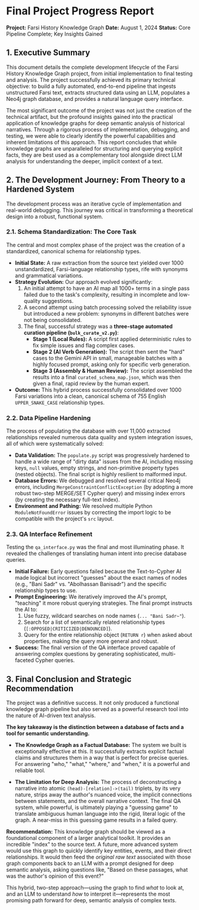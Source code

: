 # Final Project Progress Report

**Project:** Farsi History Knowledge Graph
**Date:** August 1, 2024
**Status:** Core Pipeline Complete; Key Insights Gained

## 1. Executive Summary

This document details the complete development lifecycle of the Farsi History Knowledge Graph project, from initial implementation to final testing and analysis. The project successfully achieved its primary technical objective: to build a fully automated, end-to-end pipeline that ingests unstructured Farsi text, extracts structured data using an LLM, populates a Neo4j graph database, and provides a natural language query interface.

The most significant outcome of the project was not just the creation of the technical artifact, but the profound insights gained into the practical application of knowledge graphs for deep semantic analysis of historical narratives. Through a rigorous process of implementation, debugging, and testing, we were able to clearly identify the powerful capabilities and inherent limitations of this approach. This report concludes that while knowledge graphs are unparalleled for structuring and querying explicit facts, they are best used as a complementary tool alongside direct LLM analysis for understanding the deeper, implicit context of a text.

## 2. The Development Journey: From Theory to a Hardened System

The development process was an iterative cycle of implementation and real-world debugging. This journey was critical in transforming a theoretical design into a robust, functional system.

### 2.1. Schema Standardization: The Core Task

The central and most complex phase of the project was the creation of a standardized, canonical schema for relationship types.

*   **Initial State:** A raw extraction from the source text yielded over 1000 unstandardized, Farsi-language relationship types, rife with synonyms and grammatical variations.
*   **Strategy Evolution:** Our approach evolved significantly:
    1.  An initial attempt to have an AI map all 1000+ terms in a single pass failed due to the task's complexity, resulting in incomplete and low-quality suggestions.
    2.  A second attempt using batch processing solved the reliability issue but introduced a new problem: synonyms in different batches were not being consolidated.
    3.  The final, successful strategy was a **three-stage automated curation pipeline (`bulk_curate_v2.py`)**:
        *   **Stage 1 (Local Rules):** A script first applied deterministic rules to fix simple issues and flag complex cases.
        *   **Stage 2 (AI Verb Generation):** The script then sent the "hard" cases to the Gemini API in small, manageable batches with a highly focused prompt, asking only for specific verb generation.
        *   **Stage 3 (Assembly & Human Review):** The script assembled the results into a final `curated_schema_map.json`, which was then given a final, rapid review by the human expert.
*   **Outcome:** This hybrid process successfully consolidated over 1000 Farsi variations into a clean, canonical schema of 755 English `UPPER_SNAKE_CASE` relationship types.

### 2.2. Data Pipeline Hardening

The process of populating the database with over 11,000 extracted relationships revealed numerous data quality and system integration issues, all of which were systematically solved:

*   **Data Validation:** The `populate.py` script was progressively hardened to handle a wide range of "dirty data" issues from the AI, including missing keys, `null` values, empty strings, and non-primitive property types (nested objects). The final script is highly resilient to malformed input.
*   **Database Errors:** We debugged and resolved several critical Neo4j errors, including `MergeConstraintConflictException` (by adopting a more robust two-step MERGE/SET Cypher query) and missing index errors (by creating the necessary full-text index).
*   **Environment and Pathing:** We resolved multiple Python `ModuleNotFoundError` issues by correcting the import logic to be compatible with the project's `src` layout.

### 2.3. QA Interface Refinement

Testing the `qa_interface.py` was the final and most illuminating phase. It revealed the challenges of translating human intent into precise database queries.

*   **Initial Failure:** Early questions failed because the Text-to-Cypher AI made logical but incorrect "guesses" about the exact names of nodes (e.g., "Bani Sadr" vs. "Abolhassan Banisadr") and the specific relationship types to use.
*   **Prompt Engineering:** We iteratively improved the AI's prompt, "teaching" it more robust querying strategies. The final prompt instructs the AI to:
    1.  Use fuzzy, wildcard searches on node names (`... "Bani Sadr~"`).
    2.  Search for a list of semantically related relationship types (`[:OPPOSED|CRITICIZED|DENOUNCED]`).
    3.  Query for the entire relationship object (`RETURN r`) when asked about properties, making the query more general and robust.
*   **Success:** The final version of the QA interface proved capable of answering complex questions by generating sophisticated, multi-faceted Cypher queries.

## 3. Final Conclusion and Strategic Recommendation

The project was a definitive success. It not only produced a functional knowledge graph pipeline but also served as a powerful research tool into the nature of AI-driven text analysis.

**The key takeaway is the distinction between a database of facts and a tool for semantic understanding.**

*   **The Knowledge Graph as a Factual Database:** The system we built is exceptionally effective at this. It successfully extracts explicit factual claims and structures them in a way that is perfect for precise queries. For answering "who," "what," "where," and "when," it is a powerful and reliable tool.

*   **The Limitation for Deep Analysis:** The process of deconstructing a narrative into atomic `(head)-[relation]->(tail)` triplets, by its very nature, strips away the author's nuanced voice, the implicit connections between statements, and the overall narrative context. The final QA system, while powerful, is ultimately playing a "guessing game" to translate ambiguous human language into the rigid, literal logic of the graph. A near-miss in this guessing game results in a failed query.

**Recommendation:** This knowledge graph should be viewed as a foundational component of a larger analytical toolkit. It provides an incredible "index" to the source text. A future, more advanced system would use this graph to quickly identify key entities, events, and their direct relationships. It would then feed the *original raw text* associated with those graph components back to an LLM with a prompt designed for deep semantic analysis, asking questions like, "Based on these passages, what was the author's opinion of this event?"

This hybrid, two-step approach—using the graph to find *what* to look at, and an LLM to understand *how* to interpret it—represents the most promising path forward for deep, semantic analysis of complex texts.